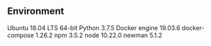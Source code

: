 ## Environment
Ubuntu 18.04 LTS 64-bit
Python 3.7.5
Docker engine 19.03.6
docker-compose 1.26.2
npm 3.5.2
node 10.22.0
newman 5.1.2
